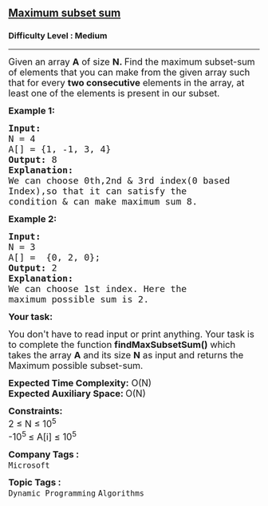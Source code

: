 <h2><a href="https://practice.geeksforgeeks.org/problems/maximum-subset-sum--170648/1?page=1&category[]=Dynamic%20Programming&sortBy=latest">Maximum subset sum</a></h2><h3>Difficulty Level : Medium</h3><hr><div class="problems_problem_content__Xm_eO"><p><span style="font-size: 18px;">Given an array&nbsp;<strong>A</strong> of size&nbsp;<strong>N.&nbsp;</strong>Find the maximum subset-sum of elements that you can make from the given array such that for every <strong>two consecutive</strong> elements in the array, at least one of the elements is present in our subset.<strong>&nbsp;</strong></span></p>
<p><span style="font-size: 18px;"><strong>Example 1:</strong></span></p>
<pre><span style="font-size: 18px;"><strong>Input: 
</strong>N = 4
A[] = {1, -1, 3, 4}
<strong>Output: </strong>8
<strong>Explanation: </strong>
We can choose 0th,2nd &amp; 3rd index(0 based <br>Index),so that it can satisfy the <br>condition &amp; can make maximum sum 8. 
</span></pre>
<p><span style="font-size: 18px;"><strong>Example 2:</strong></span></p>
<pre><span style="font-size: 18px;"><strong>Input: 
</strong>N = 3
A[] =  {0, 2, 0};
<strong>Output: </strong>2
<strong>Explanation: </strong>
We can choose 1st index. Here the <br>maximum possible sum is 2.</span></pre>
<p><span style="font-size: 18px;"><strong>Your task:</strong></span></p>
<p><span style="font-size: 18px;">You don't have to read input or print anything. Your task is to complete the function <strong>findMaxSubsetSum()</strong> which takes the array <strong>A</strong> and its size <strong>N</strong> as input and returns the Maximum possible subset-sum.</span></p>
<p><span style="font-size: 18px;"><strong>Expected Time Complexity:</strong> O(N)</span><br><span style="font-size: 18px;"><strong>Expected Auxiliary Space:&nbsp;</strong>O(N)</span></p>
<p><span style="font-size: 18px;"><strong>Constraints:</strong><br>2 ≤ N ≤ 10<sup>5</sup><br>-10<sup>5&nbsp;</sup>≤ A[i] ≤ 10<sup>5</sup></span></p></div><p><span style=font-size:18px><strong>Company Tags : </strong><br><code>Microsoft</code>&nbsp;<br><p><span style=font-size:18px><strong>Topic Tags : </strong><br><code>Dynamic Programming</code>&nbsp;<code>Algorithms</code>&nbsp;